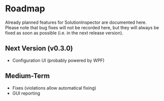 # Roadmap

Already planned features for SolutionInspector are documented here. Please note that bug fixes will not be recorded here, but they will always be fixed as soon as possible (i.e. in the next release version).

## Next Version (v0.3.0)

* Configuration UI (probably powered by WPF)

## Medium-Term

* Fixes (violations allow automatical fixing)
* GUI reporting
